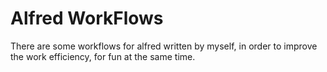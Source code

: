 # Alfred WorkFlows

There are some workflows for alfred written by myself, in order to improve the work efficiency, for fun at the same time.
